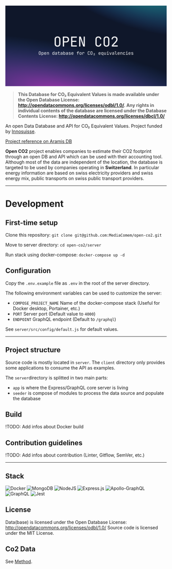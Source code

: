 ![Open Database and API for CO₂ equivalencies](./cover.png)

>**This Database for CO₂ Equivalent Values is made available under the Open Database License: http://opendatacommons.org/licenses/odbl/1.0/. Any rights in individual contents of the database are licensed under the Database Contents License: http://opendatacommons.org/licenses/dbcl/1.0/**

An open Data Database and API for CO₂ Equivalent Values. Project funded by [Innosuisse](https://www.innosuisse.ch).

[Project reference on Aramis DB](https://www.aramis-a.admin.ch/Texte/?ProjectID=49723)

**Open CO2** project enables companies to estimate their CO2 footprint through an open DB and API which can be used with their accounting tool. Although most of the data are independent of the location, the database is targeted to be used by companies operating in **Switzerland**. In particular energy information are based on swiss electricity providers and swiss energy mix, public transports on swiss public transport providers.

---

# Development

## First-time setup

Clone this repository:
`git clone git@github.com:MediaComem/open-co2.git`

Move to server directory:
`cd open-co2/server`

Run stack using docker-compose:
`docker-compose up -d`

## Configuration

Copy the `.env.example` file as `.env` in the root of the server directory.

The following environment variables can be used to customize the server:

- `COMPOSE_PROJECT_NAME` Name of the docker-compose stack (Useful for Docker desktop, Portainer, etc.)
- `PORT` Server port (Default value to `4000`)
- `ENDPOINT` GraphQL endpoint (Default to `/graphql`)

See `server/src/config/default.js` for default values.

---

## Project structure

Source code is mostly located in `server`.
The `client` directory only provides some applications to consume the API as examples.

The `server`directory is splitted in two main parts:

- `app` is where the Express/GraphQL core server is living
- `seeder` is compose of modules to process the data source and populate the database

## Build

!TODO: Add infos about Docker build

## Contribution guidelines

!TODO: Add infos about contribution (Linter, Gitflow, SemVer, etc.)

---

## Stack

![Docker](https://img.shields.io/badge/docker-%230db7ed.svg?style=for-the-badge&logo=docker&logoColor=white)
![MongoDB](https://img.shields.io/badge/MongoDB-%234ea94b.svg?style=for-the-badge&logo=mongodb&logoColor=white)
![NodeJS](https://img.shields.io/badge/node.js-6DA55F?style=for-the-badge&logo=node.js&logoColor=white)
![Express.js](https://img.shields.io/badge/express.js-%23404d59.svg?style=for-the-badge&logo=express&logoColor=%2361DAFB)
![Apollo-GraphQL](https://img.shields.io/badge/-ApolloGraphQL-311C87?style=for-the-badge&logo=apollo-graphql)
![GraphQL](https://img.shields.io/badge/-GraphQL-E10098?style=for-the-badge&logo=graphql&logoColor=white)
![Jest](https://img.shields.io/badge/-jest-%23C21325?style=for-the-badge&logo=jest&logoColor=white)

## License

Data(base) is licensed under the Open Database License: http://opendatacommons.org/licenses/odbl/1.0/
Source code is licensed under the MIT License.

## Co2 Data

See [Method](method/README.md).
